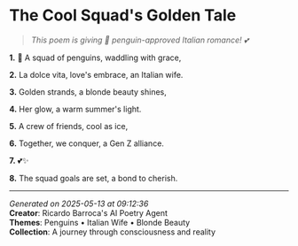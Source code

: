 # The Cool Squad's Golden Tale

> *This poem is giving 🖤 penguin-approved Italian romance! 💕*

**1.** 🐧 A squad of penguins, waddling with grace,


**2.** La dolce vita, love's embrace, an Italian wife.


**3.** Golden strands, a blonde beauty shines,


**4.** Her glow, a warm summer's light.


**5.** A crew of friends, cool as ice,


**6.** Together, we conquer, a Gen Z alliance.


**7.** 💕✨


**8.** The squad goals are set, a bond to cherish.



---

*Generated on 2025-05-13 at 09:12:36*  
**Creator**: Ricardo Barroca's AI Poetry Agent  
**Themes**: Penguins • Italian Wife • Blonde Beauty  
**Collection**: A journey through consciousness and reality